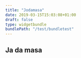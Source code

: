 ```yaml
---
title: "Jodamasa"
date: 2019-03-15T15:03:08+01:00
draft: false
type: widgetbundle
bundlePath: "/test/bundletest"
---
```


## Ja da masa